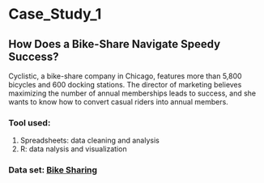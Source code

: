 # Case_Study_1
## How Does a Bike-Share Navigate Speedy Success? </br>

Cyclistic, a bike-share company in Chicago, features more than 5,800 bicycles and 600 docking stations.
The director of marketing believes maximizing the number of annual memberships leads to success, and she wants to know how to convert casual riders into annual members.


### Tool used:
1. Spreadsheets: data cleaning and analysis
2. R: data nalysis and visualization


### Data set: [Bike Sharing](https://divvy-tripdata.s3.amazonaws.com/index.html)


